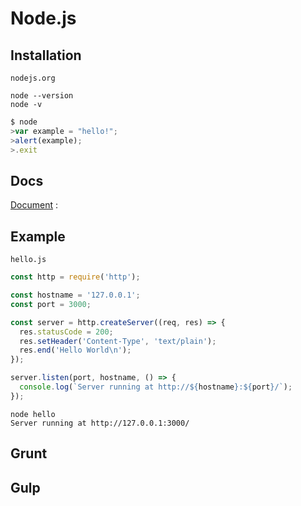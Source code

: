 Node.js
=======

Installation
------------

`nodejs.org`

```
node --version
node -v
```

```javascript
$ node
>var example = "hello!";
>alert(example);
>.exit
```

Docs 
----

[Document](https://nodejs.org/en/docs/) : 

Example
-------

`hello.js`
```javascript
const http = require('http');

const hostname = '127.0.0.1';
const port = 3000;

const server = http.createServer((req, res) => {
  res.statusCode = 200;
  res.setHeader('Content-Type', 'text/plain');
  res.end('Hello World\n');
});

server.listen(port, hostname, () => {
  console.log(`Server running at http://${hostname}:${port}/`);
});
```

```
node hello
Server running at http://127.0.0.1:3000/
```

Grunt
-----

Gulp
----
  

